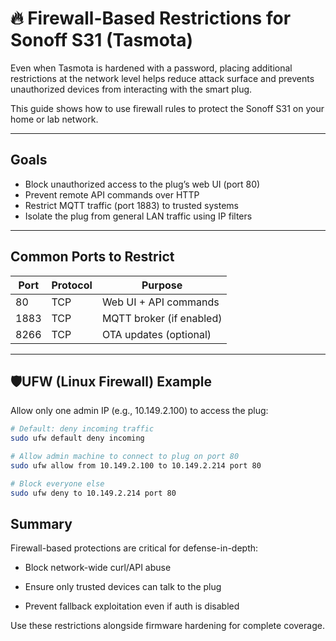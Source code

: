 # 🔥 Firewall-Based Restrictions for Sonoff S31 (Tasmota)

Even when Tasmota is hardened with a password, placing additional restrictions at the network level helps reduce attack surface and prevents unauthorized devices from interacting with the smart plug.

This guide shows how to use firewall rules to protect the Sonoff S31 on your home or lab network.

---

## Goals

- Block unauthorized access to the plug’s web UI (port 80)
- Prevent remote API commands over HTTP
- Restrict MQTT traffic (port 1883) to trusted systems
- Isolate the plug from general LAN traffic using IP filters

---

##  Common Ports to Restrict

| Port | Protocol | Purpose                 |
|------|----------|-------------------------|
| 80   | TCP      | Web UI + API commands   |
| 1883 | TCP      | MQTT broker (if enabled)|
| 8266 | TCP      | OTA updates (optional)  |

---

## 🛡UFW (Linux Firewall) Example

Allow only one admin IP (e.g., 10.149.2.100) to access the plug:

```bash
# Default: deny incoming traffic
sudo ufw default deny incoming

# Allow admin machine to connect to plug on port 80
sudo ufw allow from 10.149.2.100 to 10.149.2.214 port 80

# Block everyone else
sudo ufw deny to 10.149.2.214 port 80
```

## Summary 
Firewall-based protections are critical for defense-in-depth:

  - Block network-wide curl/API abuse

  - Ensure only trusted devices can talk to the plug

  - Prevent fallback exploitation even if auth is disabled

Use these restrictions alongside firmware hardening for complete coverage.
